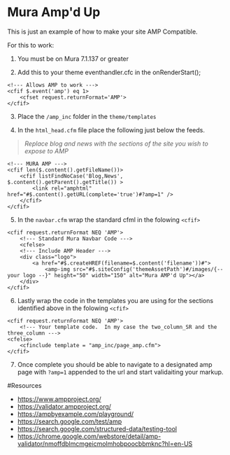 # Mura Amp'd Up

This is just an example of how to make your site AMP Compatible.

For this to work:

1) You must be on Mura 7.1.137 or greater

2) Add this to your theme eventhandler.cfc in the onRenderStart();

```
<!--- Allows AMP to work --->
<cfif $.event('amp') eq 1>
	<cfset request.returnFormat='AMP'>
</cfif>
```

3) Place the `/amp_inc` folder in the `theme/templates`

4) In the `html_head.cfm` file place the following just below the feeds.
> *Replace blog and news with the sections of the site you wish to expose to AMP*

```
<!--- MURA AMP --->
<cfif len($.content().getFileName())>
	<cfif listFindNoCase('Blog,News', $.content().getParent().getTitle()) >
		<link rel="amphtml" href="#$.content().getURL(complete='true')#?amp=1" />
	</cfif>
</cfif>
```

5) In the `navbar.cfm` wrap the standard cfml in the folowing ```<cfif>```

```
<cfif request.returnFormat NEQ 'AMP'>
	<!--- Standard Mura Navbar Code --->
	<cfelse>
	<!--- Include AMP Header --->
	<div class="logo">
		<a href="#$.createHREF(filename=$.content('filename'))#">
			<amp-img src="#$.siteConfig('themeAssetPath')#/images/{-- your logo --}" height="50" width="150" alt="Mura AMP'd Up"></a>
	</div>
</cfif>
```

6) Lastly wrap the code in the templates you are using for the sections identified above in the folowing ```<cfif>```
```
<cfif request.returnFormat NEQ 'AMP'>
	<!--- Your template code.  In my case the two_column_SR and the three_column --->
<cfelse>
	<cfinclude template = "amp_inc/page_amp.cfm">
</cfif>
```

7) Once complete you should be able to navigate to a designated amp page with ```?amp=1``` appended to the url and start validaiting your markup.

#Resources
- https://www.ampproject.org/
- https://validator.ampproject.org/
- https://ampbyexample.com/playground/
- https://search.google.com/test/amp
- https://search.google.com/structured-data/testing-tool
- https://chrome.google.com/webstore/detail/amp-validator/nmoffdblmcmgeicmolmhobpoocbbmknc?hl=en-US
